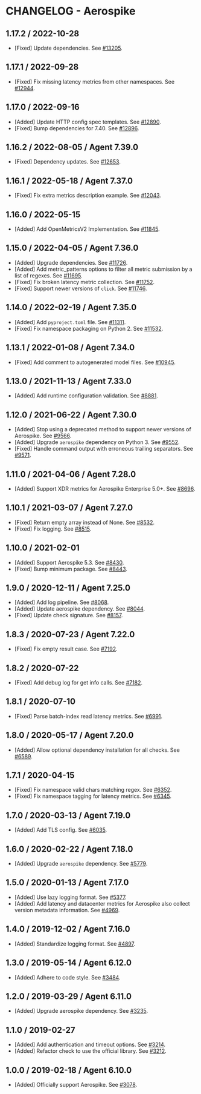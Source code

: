 # CHANGELOG - Aerospike

## 1.17.2 / 2022-10-28

* [Fixed] Update dependencies. See [#13205](https://github.com/DataDog/integrations-core/pull/13205).

## 1.17.1 / 2022-09-28

* [Fixed] Fix missing latency metrics from other namespaces. See [#12944](https://github.com/DataDog/integrations-core/pull/12944).

## 1.17.0 / 2022-09-16

* [Added] Update HTTP config spec templates. See [#12890](https://github.com/DataDog/integrations-core/pull/12890).
* [Fixed] Bump dependencies for 7.40. See [#12896](https://github.com/DataDog/integrations-core/pull/12896).

## 1.16.2 / 2022-08-05 / Agent 7.39.0

* [Fixed] Dependency updates. See [#12653](https://github.com/DataDog/integrations-core/pull/12653).

## 1.16.1 / 2022-05-18 / Agent 7.37.0

* [Fixed] Fix extra metrics description example. See [#12043](https://github.com/DataDog/integrations-core/pull/12043).

## 1.16.0 / 2022-05-15

* [Added] Add OpenMetricsV2 Implementation. See [#11845](https://github.com/DataDog/integrations-core/pull/11845).

## 1.15.0 / 2022-04-05 / Agent 7.36.0

* [Added] Upgrade dependencies. See [#11726](https://github.com/DataDog/integrations-core/pull/11726).
* [Added] Add metric_patterns options to filter all metric submission by a list of regexes. See [#11695](https://github.com/DataDog/integrations-core/pull/11695).
* [Fixed] Fix broken latency metric collection. See [#11752](https://github.com/DataDog/integrations-core/pull/11752).
* [Fixed] Support newer versions of `click`. See [#11746](https://github.com/DataDog/integrations-core/pull/11746).

## 1.14.0 / 2022-02-19 / Agent 7.35.0

* [Added] Add `pyproject.toml` file. See [#11311](https://github.com/DataDog/integrations-core/pull/11311).
* [Fixed] Fix namespace packaging on Python 2. See [#11532](https://github.com/DataDog/integrations-core/pull/11532).

## 1.13.1 / 2022-01-08 / Agent 7.34.0

* [Fixed] Add comment to autogenerated model files. See [#10945](https://github.com/DataDog/integrations-core/pull/10945).

## 1.13.0 / 2021-11-13 / Agent 7.33.0

* [Added] Add runtime configuration validation. See [#8881](https://github.com/DataDog/integrations-core/pull/8881).

## 1.12.0 / 2021-06-22 / Agent 7.30.0

* [Added] Stop using a deprecated method to support newer versions of Aerospike. See [#9566](https://github.com/DataDog/integrations-core/pull/9566).
* [Added] Upgrade `aerospike` dependency on Python 3. See [#9552](https://github.com/DataDog/integrations-core/pull/9552).
* [Fixed] Handle command output with erroneous trailing separators. See [#9571](https://github.com/DataDog/integrations-core/pull/9571).

## 1.11.0 / 2021-04-06 / Agent 7.28.0

* [Added] Support XDR metrics for Aerospike Enterprise 5.0+. See [#8696](https://github.com/DataDog/integrations-core/pull/8696).

## 1.10.1 / 2021-03-07 / Agent 7.27.0

* [Fixed] Return empty array instead of None. See [#8532](https://github.com/DataDog/integrations-core/pull/8532).
* [Fixed] Fix logging. See [#8515](https://github.com/DataDog/integrations-core/pull/8515).

## 1.10.0 / 2021-02-01

* [Added] Support Aerospike 5.3. See [#8430](https://github.com/DataDog/integrations-core/pull/8430).
* [Fixed] Bump minimum package. See [#8443](https://github.com/DataDog/integrations-core/pull/8443).

## 1.9.0 / 2020-12-11 / Agent 7.25.0

* [Added] Add log pipeline. See [#8068](https://github.com/DataDog/integrations-core/pull/8068).
* [Added] Update aerospike dependency. See [#8044](https://github.com/DataDog/integrations-core/pull/8044).
* [Fixed] Update check signature. See [#8157](https://github.com/DataDog/integrations-core/pull/8157).

## 1.8.3 / 2020-07-23 / Agent 7.22.0

* [Fixed] Fix empty result case. See [#7192](https://github.com/DataDog/integrations-core/pull/7192).

## 1.8.2 / 2020-07-22

* [Fixed] Add debug log for get info calls. See [#7182](https://github.com/DataDog/integrations-core/pull/7182).

## 1.8.1 / 2020-07-10

* [Fixed] Parse batch-index read latency metrics. See [#6991](https://github.com/DataDog/integrations-core/pull/6991).

## 1.8.0 / 2020-05-17 / Agent 7.20.0

* [Added] Allow optional dependency installation for all checks. See [#6589](https://github.com/DataDog/integrations-core/pull/6589).

## 1.7.1 / 2020-04-15

* [Fixed] Fix namespace valid chars matching regex. See [#6352](https://github.com/DataDog/integrations-core/pull/6352).
* [Fixed] Fix namespace tagging for latency metrics. See [#6345](https://github.com/DataDog/integrations-core/pull/6345).

## 1.7.0 / 2020-03-13 / Agent 7.19.0

* [Added] Add TLS config. See [#6035](https://github.com/DataDog/integrations-core/pull/6035).

## 1.6.0 / 2020-02-22 / Agent 7.18.0

* [Added] Upgrade `aerospike` dependency. See [#5779](https://github.com/DataDog/integrations-core/pull/5779).

## 1.5.0 / 2020-01-13 / Agent 7.17.0

* [Added] Use lazy logging format. See [#5377](https://github.com/DataDog/integrations-core/pull/5377).
* [Added] Add latency and datacenter metrics for Aerospike also collect version metadata information. See [#4969](https://github.com/DataDog/integrations-core/pull/4969).

## 1.4.0 / 2019-12-02 / Agent 7.16.0

* [Added] Standardize logging format. See [#4897](https://github.com/DataDog/integrations-core/pull/4897).

## 1.3.0 / 2019-05-14 / Agent 6.12.0

* [Added] Adhere to code style. See [#3484](https://github.com/DataDog/integrations-core/pull/3484).

## 1.2.0 / 2019-03-29 / Agent 6.11.0

* [Added] Upgrade aerospike dependency. See [#3235](https://github.com/DataDog/integrations-core/pull/3235).

## 1.1.0 / 2019-02-27

* [Added] Add authentication and timeout options. See [#3214](https://github.com/DataDog/integrations-core/pull/3214).
* [Added] Refactor check to use the official library. See [#3212](https://github.com/DataDog/integrations-core/pull/3212).

## 1.0.0 / 2019-02-18 / Agent 6.10.0

* [Added] Officially support Aerospike. See [#3078](https://github.com/DataDog/integrations-core/pull/3078).

